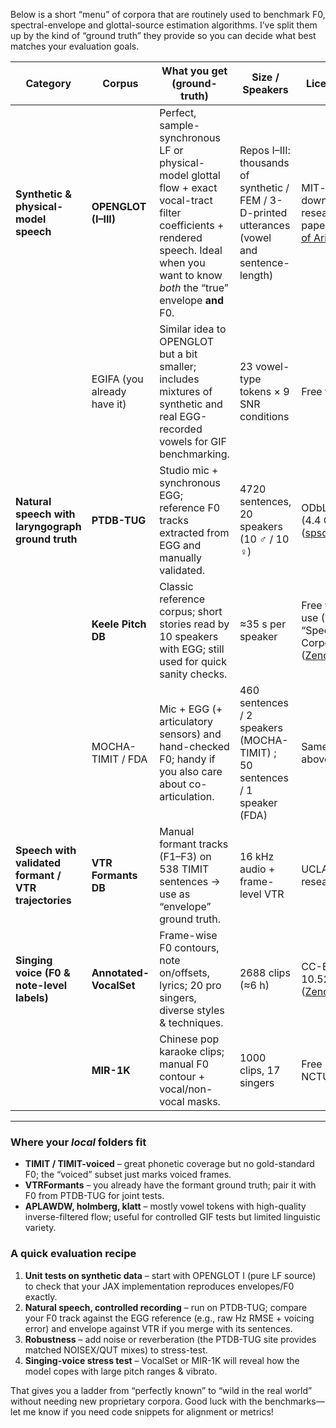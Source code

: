 Below is a short “menu” of corpora that are routinely used to benchmark F0, spectral-envelope and glottal-source estimation algorithms.  I’ve split them up by the kind of “ground truth” they provide so you can decide what best matches your evaluation goals.

| Category                                             | Corpus                      | What you get (ground-truth)                                                                                                                                                                 | Size / Speakers                                                                                | Licence & How to grab it                                                                                     |
| ---------------------------------------------------- | --------------------------- | ------------------------------------------------------------------------------------------------------------------------------------------------------------------------------------------- | ---------------------------------------------------------------------------------------------- | ------------------------------------------------------------------------------------------------------------ |
| **Synthetic & physical-model speech**                | **OPENGLOT (I–III)**        | Perfect, sample-synchronous LF or physical-model glottal flow + exact vocal-tract filter coefficients + rendered speech. Ideal when you want to know *both* the “true” envelope **and** F0. | Repos I–III: thousands of synthetic / FEM / 3-D-printed utterances (vowel and sentence-length) | MIT-style licence, free download ↗︎ research.spa.aalto.fi (see paper for links) ([University of Arizona][1]) |
|                                                      | EGIFA (you already have it) | Similar idea to OPENGLOT but a bit smaller; includes mixtures of synthetic and real EGG-recorded vowels for GIF benchmarking.                                                               | 23 vowel-type tokens × 9 SNR conditions                                                        | Free for research (Aalto)                                                                                    |
| **Natural speech with laryngograph ground truth**    | **PTDB-TUG**                | Studio mic + synchronous EGG; reference F0 tracks extracted from EGG and manually validated.                                                                                                | 4720 sentences, 20 speakers (10 ♂ / 10 ♀)                                                      | ODbL, direct download (4.4 GB zip) ([spsc.tugraz.at][2])                                                     |
|                                                      | **Keele Pitch DB**          | Classic reference corpus; short stories read by 10 speakers with EGG; still used for quick sanity checks.                                                                                   | ≈35 s per speaker                                                                              | Free for non-commercial use (Zenodo mirror in “Speech & Noise Corpora…” bundle) ([Zenodo][3])                |
|                                                      | MOCHA-TIMIT / FDA           | Mic + EGG (+ articulatory sensors) and hand-checked F0; handy if you also care about co-articulation.                                                                                       | 460 sentences / 2 speakers (MOCHA-TIMIT) ; 50 sentences / 1 speaker (FDA)                      | Same Zenodo bundle as above ([Zenodo][3])                                                                    |
| **Speech with validated formant / VTR trajectories** | **VTR Formants DB**         | Manual formant tracks (F1–F3) on 538 TIMIT sentences → use as “envelope” ground truth.                                                                                                      | 16 kHz audio + frame-level VTR                                                                 | UCLA licence (free for research) ([ee.ucla.edu][4])                                                          |
| **Singing voice (F0 & note-level labels)**           | **Annotated-VocalSet**      | Frame-wise F0 contours, note on/offsets, lyrics; 20 pro singers, diverse styles & techniques.                                                                                               | 2688 clips (≈6 h)                                                                              | CC-BY 4.0, Zenodo DOI 10.5281/zenodo.7061507 ([Zenodo][5])                                                   |
|                                                      | **MIR-1K**                  | Chinese pop karaoke clips; manual F0 contour + vocal/non-vocal masks.                                                                                                                       | 1000 clips, 17 singers                                                                         | Free research licence, NCTU mirror ([Zenodo][6])                                                             |

---

### Where your *local* folders fit

* **TIMIT / TIMIT-voiced** – great phonetic coverage but no gold-standard F0; the “voiced” subset just marks voiced frames.
* **VTRFormants** – you already have the formant ground truth; pair it with F0 from PTDB-TUG for joint tests.
* **APLAWDW, holmberg, klatt** – mostly vowel tokens with high-quality inverse-filtered flow; useful for controlled GIF tests but limited linguistic variety.

### A quick evaluation recipe

1. **Unit tests on synthetic data** – start with OPENGLOT I (pure LF source) to check that your JAX implementation reproduces envelopes/F0 exactly.
2. **Natural speech, controlled recording** – run on PTDB-TUG; compare your F0 track against the EGG reference (e.g., raw Hz RMSE + voicing error) and envelope against VTR if you merge with its sentences.
3. **Robustness** – add noise or reverberation (the PTDB-TUG site provides matched NOISEX/QUT mixes) to stress-test.
4. **Singing-voice stress test** – VocalSet or MIR-1K will reveal how the model copes with large pitch ranges & vibrato.

That gives you a ladder from “perfectly known” to “wild in the real world” without needing new proprietary corpora.  Good luck with the benchmarks—let me know if you need code snippets for alignment or metrics!

[1]: https://experts.arizona.edu/en/publications/openglot-an-open-environment-for-the-evaluation-of-glottal-invers "
        OPENGLOT – An open environment for the evaluation of glottal inverse filtering
      \-  University of Arizona"
[2]: https://www.spsc.tugraz.at/databases-and-tools/ptdb-tug-pitch-tracking-database-from-graz-university-of-technology.html?utm_source=chatgpt.com "PTDB-TUG: Pitch Tracking Database from Graz University of ..."
[3]: https://zenodo.org/records/3920591 "Speech and Noise Corpora for Pitch Estimation of Human Speech"
[4]: https://www.ee.ucla.edu/~spapl/VTRFormants.html?utm_source=chatgpt.com "UCLA: Speech Processing & Auditory Perception Laboratory"
[5]: https://zenodo.org/records/7061507?utm_source=chatgpt.com "Annotated-VocalSet: A Singing Voice Dataset - Zenodo"
[6]: https://zenodo.org/records/3532216?utm_source=chatgpt.com "MIR-1K dataset - Zenodo"
